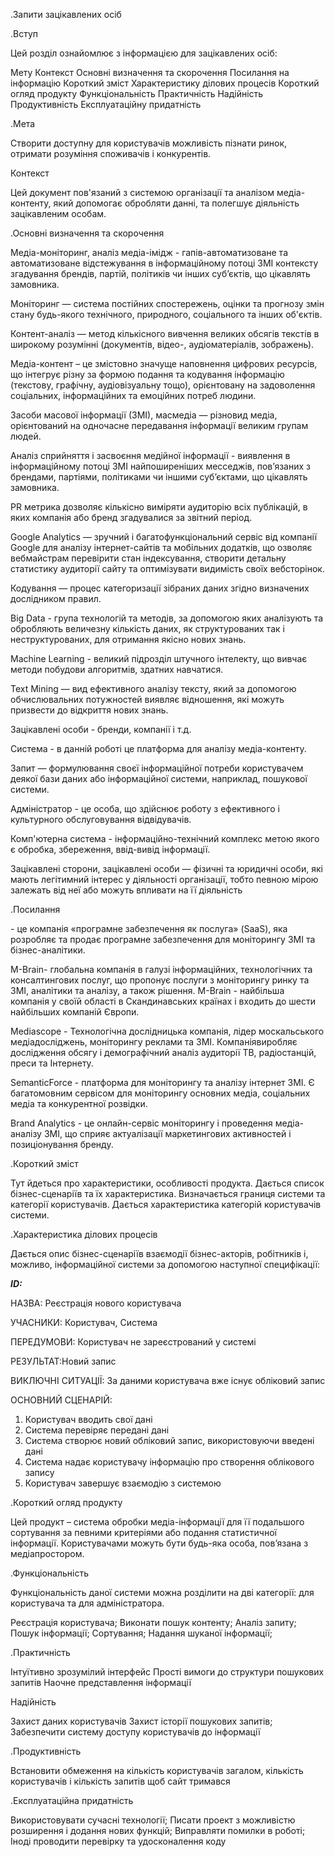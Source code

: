 .Запити зацікавлених осіб

.Вступ

Цей розділ ознайомлює з інформацією для зацікавлених осіб:

Мету
Контекст
Основні визначення та скорочення
Посилання на інформацію
Короткий зміст
Характеристику ділових процесів
Короткий огляд продукту
Функціональність
Практичність
Надійність
Продуктивність
Експлуатаційну придатність

.Мета

Створити доступну для користувачів можливість пізнати ринок, отримати розуміння споживачів і конкурентів.

Контекст

Цей документ пов'язаний з системою організації та аналізом медіа-контенту, який допомогає обробляти данні, та полегшує діяльність зацікавленим особам.

.Основні визначення та скорочення

Медіа-моніторинг, аналіз медіа-імідж - гапів-автоматизоване та автоматизоване відстежування в інформаційному потоці ЗМІ контексту згадування брендів, партій, політиків чи інших суб’єктів, що цікавлять замовника.

Моніторинг — система постійних спостережень, оцінки та прогнозу змін стану будь-якого технічного, природного, соціального та інших об'єктів.

Контент-аналіз — метод кількісного вивчення великих обсягів текстів в широкому розумінні (документів, відео-, аудіоматеріалів, зображень).

Медіа-контент – це змістовно значуще наповнення цифрових ресурсів, що інтегрує різну за формою подання та кодування інформацію (текстову, графічну, аудіовізуальну тощо), орієнтовану на задоволення соціальних, інформаційних та емоційних потреб людини.

Засоби масової інформації (ЗМІ), масмедіа — різновид медіа, орієнтований на одночасне передавання інформації великим групам людей.

Аналіз сприйняття і засвоєння медійної інформації - виявлення в інформаційному потоці ЗМІ найпоширеніших месседжів, пов’язаних з брендами, партіями, політиками чи іншими суб’єктами, що цікавлять замовника.

PR метрика дозволяє кількісно виміряти аудиторію всіх публікацій, в яких компанія або бренд згадувалися за звітний період.

Google Analytics — зручний і багатофункціональний сервіс від компанії Google для аналізу інтернет-сайтів та мобільних додатків, що озволяє вебмайстрам перевірити стан індексування, створити детальну статистику аудиторії сайту та оптимізувати видимість своїх вебсторінок.

Кодування — процес категоризації зібраних даних згідно визначених дослідником правил.

Big Data - група технологій та методів, за допомогою яких аналізують та обробляють величезну кількість даних, як структурованих так і неструктурованих, для отримання якісно нових знань.

Machine Learning - великий підрозділ штучного інтелекту, що вивчає методи побудови алгоритмів, здатних навчатися.

Text Mining — вид ефективного аналізу тексту, який за допомогою обчислювальних потужностей виявляє відношення, які можуть призвести до відкриття нових знань.

Зацікавлені особи - бренди, компанії і т.д.

Система - в данній роботі це платформа для аналізу медіа-контенту.

Запит — формулювання своєї інформаційної потреби користувачем деякої бази даних або інформаційної системи, наприклад, пошукової системи.

Адміністратор - це особа, що здійснює роботу з ефективного і культурного обслуговування відвідувачів.

Комп'ютерна система - інформаційно-технічний комплекс метою якого є обробка, збереження, ввід-вивід інформації.

Зацікавлені сторони, зацікавлені особи — фізичні та юридичні особи, які мають легітимний інтерес у діяльності організації, тобто певною мірою залежать від неї або можуть впливати на її діяльність


.Посилання

<a href="https://www.meltwater.com/en"></a> - це компанія «програмне забезпечення як послуга» (SaaS), яка розробляє та продає програмне забезпечення для моніторингу ЗМІ та бізнес-аналітики.

M-Brain- глобальна компанія в галузі інформаційних, технологічних та консалтингових послуг, що пропонує послуги з моніторингу ринку та ЗМІ, аналітики та аналізу, а також рішення. M-Brain - найбільша компанія у своїй області в Скандинавських країнах і входить до шести найбільших компаній Європи.

Mediascope - Технологічна дослідницька компанія, лідер москальського медіадосліджень, моніторингу реклами та ЗМІ. Компаніявиробляє дослідження обсягу і демографічний аналіз аудиторії ТВ, радіостанцій, преси та Інтернетy. 

SemanticForce - платформа для моніторингу та аналізу інтернет ЗМІ. Є багатомовним сервісом для моніторингу основних медіа, соціальних медіа та конкурентної розвідки.

Brand Analytics - це онлайн-сервіс моніторингу і проведення медіа-аналізу ЗМІ, що сприяє актуалізації маркетингових активностей і позиціонування бренду.

.Короткий зміст

Тут йдеться про характеристики, особливості продукта. Дається список бізнес-сценаріїв та їх характеристика. Визначається границя системи та категорії користувачів. Дається характеристика категорій користувачів системи.

.Характеристика ділових процесів



Дається опис бізнес-сценаріїв взаємодії бізнес-акторів, робітників і, можливо, інформаційної системи за допомогою наступної
специфікації:

   
***ID:***
    
НАЗВА: Реєстрація нового користувача
    
УЧАСНИКИ: Користувач, Система

ПЕРЕДУМОВИ: Користувач не зареєстрований у системі

РЕЗУЛЬТАТ:Новий запис

ВИКЛЮЧНІ СИТУАЦІЇ: За даними користувача вже існує обліковий запис

ОСНОВНИЙ СЦЕНАРІЙ:
1. Користувач вводить свої дані
2. Система перевіряє передані  дані
3. Система створює новий обліковий запис, використовуючи введені дані
4. Система надає користувачу інформацію про створення облікового запису
5. Користувач завершує взаємодію з системою


.Короткий огляд продукту

Цей продукт – система обробки медіа-інформації для її подальшого сортування за певними критеріями або подання статистичної інформації. Користувачами можуть бути будь-яка особа, пов’язана з медіапростором.


.Функціональність

Функціональність даної системи можна розділити на дві категорії: для користувача та для адміністратора.

Реєстрація користувача; Виконати пошук контенту; Аналіз запиту; Пошук інформації; Сортування; Надання шуканої інформації; 

.Практичність

Інтуїтивно зрозумілий інтерфейс
Прості вимоги до структури пошукових запитів
Наочне представлення інформації

Надійність

Захист даних  користувачів
Захист історії пошукових запитів;
Забезпечити систему доступу користувачів до інформації

.Продуктивність

Встановити обмеження на кількість користувачів загалом, кількість користувачів і кількість запитів щоб сайт тримався

.Експлуатаційна придатність

Використовувати сучасні технології; Писати проект з можливістю розширення і додання нових функцій; Виправляти помилки в роботі; Іноді проводити перевірку та удосконалення коду